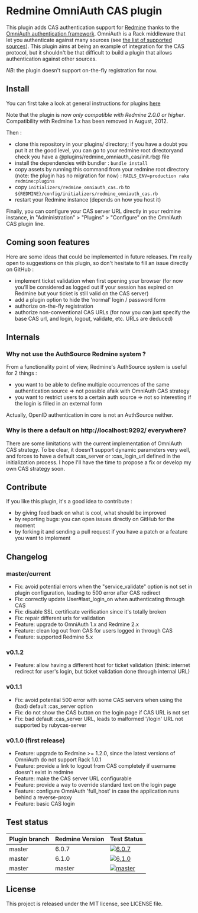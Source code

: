 # Redmine OmniAuth CAS plugin

This plugin adds CAS authentication support for [Redmine](http://www.redmine.org) thanks to the [OmniAuth authentication framework](https://github.com/intridea/omniauth). OmniAuth is a Rack middleware that let you authenticate against many sources (see [the list of supported sources](https://github.com/intridea/omniauth/blob/master/README.md)). This plugin aims at being an example of integration for the CAS protocol, but it shouldn't be that difficult to build a plugin that allows authentication against other sources.

*NB*: the plugin doesn't support on-the-fly registration for now.

## Install

You can first take a look at general instructions for plugins [here](http://www.redmine.org/wiki/redmine/Plugins)

Note that the plugin is now *only compatible with Redmine 2.0.0 or higher*. Compatibility with Redmine 1.x has been removed in August, 2012.

Then :
* clone this repository in your plugins/ directory; if you have a doubt you put it at the good level, you can go to your redmine root directoryand check you have a @plugins/redmine_omniauth_cas/init.rb@ file
* install the dependencies with bundler : `bundle install`
* copy assets by running this command from your redmine root directory (note: the plugin has no migration for now) : `RAILS_ENV=production rake redmine:plugins`
* copy `initializers/redmine_omniauth_cas.rb` to `${REDMINE}/config/initializers/redmine_omniauth_cas.rb`
* restart your Redmine instance (depends on how you host it)

Finally, you can configure your CAS server URL directly in your redmine instance, in "Administration" > "Plugins" > "Configure" on the OmniAuth CAS plugin line.

## Coming soon features

Here are some ideas that could be implemented in future releases. I'm really open to suggestions on this plugin, so don't hesitate to fill an issue directly on GitHub :
* implement ticket validation when first opening your browser (for now you’ll be considered as logged out if your session has expired on Redmine but your ticket is still valid on the CAS server)
* add a plugin option to hide the 'normal' login / password form
* authorize on-the-fly registration
* authorize non-conventional CAS URLs (for now you can just specify the base CAS url, and login, logout, validate, etc. URLs are deduced)

## Internals

### Why not use the AuthSource Redmine system ?

From a functionality point of view, Redmine's AuthSource system is useful for 2 things :
* you want to be able to define multiple occurrences of the same authentication source => not possible afaik with OmniAuth CAS strategy
* you want to restrict users to a certain auth source => not so interesting if the login is filled in an external form

Actually, OpenID authentication in core is not an AuthSource neither.

### Why is there a default on http://localhost:9292/ everywhere?

There are some limitations with the current implementation of OmniAuth CAS strategy. To be clear, it doesn't support dynamic parameters very well, and forces to have a default :cas_server or :cas_login_url defined in the initialization process. I hope I'll have the time to propose a fix or develop my own CAS strategy soon.

## Contribute

If you like this plugin, it's a good idea to contribute :
* by giving feed back on what is cool, what should be improved
* by reporting bugs: you can open issues directly on GitHub for the moment
* by forking it and sending a pull request if you have a patch or a feature you want to implement

## Changelog

### master/current

* Fix: avoid potential errors when the "service_validate" option is not set in plugin configuration, leading to 500 error after CAS redirect
* Fix: correctly update User#last_login_on when authenticating through CAS
* Fix: disable SSL certificate verification since it's totally broken
* Fix: repair different urls for validation
* Feature: upgrade to OmniAuth 1.x and Redmine 2.x
* Feature: clean log out from CAS for users logged in through CAS
* Feature: supported Redmine 5.x

### v0.1.2

* Feature: allow having a different host for ticket validation (think: internet redirect for user's login, but ticket validation done through internal URL)

### v0.1.1

* Fix: avoid potential 500 error with some CAS servers when using the (bad) default :cas_server option
* Fix: do not show the CAS button on the login page if CAS URL is not set
* Fix: bad default :cas_server URL, leads to malformed '/login' URL not supported by rubycas-server

### v0.1.0 (first release)

* Feature: upgrade to Redmine >= 1.2.0, since the latest versions of OmniAuth do not support Rack 1.0.1
* Feature: provide a link to logout from CAS completely if username doesn't exist in redmine
* Feature: make the CAS server URL configurable
* Feature: provide a way to override standard text on the login page
* Feature: configure OmniAuth 'full_host' in case the application runs behind a reverse-proxy
* Feature: basic CAS login

## Test status

|Plugin branch| Redmine Version | Test Status       |
|-------------|-----------------|-------------------|
|master       | 6.0.7           | [![6.0.7][1]][5]  |
|master       | 6.1.0           | [![6.1.0][2]][5]  |
|master       | master          | [![master][3]][5] |

[1]: https://github.com/jbbarth/redmine_omniauth_cas/actions/workflows/6_0_7.yml/badge.svg
[2]: https://github.com/jbbarth/redmine_omniauth_cas/actions/workflows/6_1_0.yml/badge.svg
[3]: https://github.com/jbbarth/redmine_omniauth_cas/actions/workflows/master.yml/badge.svg
[5]: https://github.com/jbbarth/redmine_omniauth_cas/actions

## License

This project is released under the MIT license, see LICENSE file.
